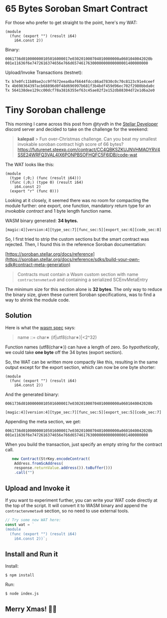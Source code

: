 # 65 Bytes Soroban Smart Contract

For those who prefer to get straight to the point, here's my WAT:

```wasm
(module
  (func (export "") (result i64)
    i64.const 2))
```
Binary:
```
0061736d010000000105016000017e030201000704010000000a0601040042020b
001e11636f6e7472616374656e766d6574617630000000000000001400000000
```
Upload/Invoke Transactions (testnet):
```
Tx b7e0fc11b89ae2cc9ff672eea4baf6644fdcc86ad7830c0c70c8123c91e4ceef
Tx 4b698364397acb68896d0f48d696997b681f3b4bdf459d96ec702f2980bbda0c
Tx 564138dee129cc00dcf78a3816355ef63c45ae82f2e152db88304d72e1d6a2e0
```

# Tiny Soroban challenge

This morning I came across this post from @tyvdh in the [Stellar Developer](https://discord.gg/stellardev) discord server and decided to take on the challenge for the weekend:

> **kalepail** > Fun over-Christmas challenge. 
> Can you beat my smallest invokable soroban contract high score of 66 bytes? https://futurenet.steexp.com/contract/CC4QBKSZKUJNVHMAOYRV4SSE24WRFQ3VAL4IX6PONPBSOFHQFC5F6IDB/code-wat

The WAT looks like this:

```wasm
(module
  (type (;0;) (func (result i64)))
  (func (;0;) (type 0) (result i64)
    i64.const 2)
  (export "r" (func 0)))
```

Looking at it closely, it seemed there was no room for compacting the module further: one export, one function, mandatory return type for an *invokable contract* and 1 byte length function name.

WASM binary generated: **34 bytes.**

`[magic:4][version:4][type_sec:7][func_sec:5][export_sec:6][code_sec:8]`

So, I first tried to strip the custom sections but the smart contract was rejected. Then, I found this in the reference Soroban documentation:

[https://soroban.stellar.org/docs/reference](https://soroban.stellar.org/docs/reference/sdks/build-your-own-sdk#contract-meta-generation)
> Contracts must contain a Wasm custom section with name `contractenvmetav0` and containing a serialized SCEnvMetaEntry

The minimum size for this section alone is **32 bytes**. The only way to reduce the binary size, given these current Soroban specifications, was to find a way to shrink the module code.

## Solution

Here is what the [wasm spec](https://webassembly.github.io/gc/core/syntax/values.html#names) says:


> name ::= char∗ (if|utf8(char∗)|<2^32)

Function names (utf8(char∗)) can have a length of zero. So *hypothetically*, we could take **one byte** off the 34 bytes (export section).

So, the WAT can be written more compactly like this, resulting in the same output except for the export section, which can now be one byte shorter:

```wasm
(module
  (func (export "") (result i64)
    i64.const 2))
```

And the generated binary:
```
0061736d010000000105016000017e030201000704010000000a0601040042020b
```

`[magic:4][version:4][type_sec:7][func_sec:5][export_sec:5][code_sec:7]`

Appending the meta section, we get:

```
0061736d010000000105016000017e030201000704010000000a0601040042020b
001e11636f6e7472616374656e766d6574617630000000000000001400000000
```

When you build the transaction, just specify an empty string for the contract call.

```js
   new Contract(StrKey.encodeContract(
    Address.fromScAddress(
    response.returnValue.address()).toBuffer()))
    .call("")
```

## Upload and Invoke it

If you want to experiment further, you can write your WAT code directly at the top of the script. It will convert it to WASM binary and append the `contractenvmetav0` section, so no need to use external tools.

```js
// Try some new WAT here:
const wat = `
(module
  (func (export "") (result i64)
    i64.const 2))`;
```

## Install and Run it

Install:

```shell
$ npm install
```

Run:
```shell
$ node index.js
```

## **Merry Xmas!** 🎄🎅 